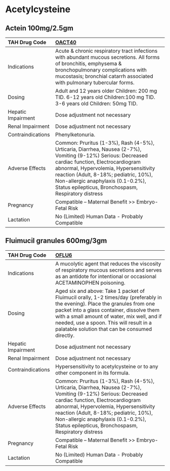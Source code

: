 # Acetylcysteine

## Actein 100mg/2.5gm

| TAH Drug Code      | [OACT40](https://www.tahsda.org.tw/drugs/hissearch.php?drug_code=OACT40)                                                                                                                                                                                                                                                        |
|:-------------------|:--------------------------------------------------------------------------------------------------------------------------------------------------------------------------------------------------------------------------------------------------------------------------------------------------------------------------------|
| Indications        | Acute & chronic respiratory tract infections with abundant mucous secretions. All forms of bronchitis, emphysema & bronchopulmonary complications with mucostasis; bronchial catarrh associated with pulmonary tubercular forms.                                                                                                |
| Dosing             | Adult and 12 years older Children: 200 mg TID. 6-12 years old Children:100 mg TID. 3-6 years old Children: 50mg TID.                                                                                                                                                                                                            |
| Hepatic Impairment | Dose adjustment not necessary                                                                                                                                                                                                                                                                                                   |
| Renal Impairment   | Dose adjustment not necessary                                                                                                                                                                                                                                                                                                   |
| Contraindications  | Phenylketonuria.                                                                                                                                                                                                                                                                                                                |
| Adverse Effects    | Common: Pruritus (1-3%), Rash (4-5%), Urticaria, Diarrhea, Nausea (2-7%), Vomiting (9-12%) Serious: Decreased cardiac function, Electrocardiogram abnormal, Hypervolemia, Hypersensitivity reaction (Adult, 8-18%; pediatric, 10%), Non-allergic anaphylaxis (0.1-0.2%), Status epilepticus, Bronchospasm, Respiratory distress |
| Pregnancy          | Compatible – Maternal Benefit >> Embryo-Fetal Risk                                                                                                                                                                                                                                                                              |
| Lactation          | No (Limited) Human Data - Probably Compatible                                                                                                                                                                                                                                                                                   |

## Fluimucil granules 600mg/3gm

| TAH Drug Code      | [OFLU6](https://www.tahsda.org.tw/drugs/hissearch.php?drug_code=OFLU6)                                                                                                                                                                                                                                                          |
|:-------------------|:--------------------------------------------------------------------------------------------------------------------------------------------------------------------------------------------------------------------------------------------------------------------------------------------------------------------------------|
| Indications        | A mucolytic agent that reduces the viscosity of respiratory mucous secretions and serves as an antidote for intentional or occasional ACETAMINOPHEN poisoning.                                                                                                                                                                  |
| Dosing             | Aged six and above: Take 1 packet of Fluimucil orally, 1-2 times/day (preferably in the evening). Place the granules from one packet into a glass container, dissolve them with a small amount of water, mix well, and if needed, use a spoon. This will result in a palatable solution that can be consumed directly.          |
| Hepatic Impairment | Dose adjustment not necessary                                                                                                                                                                                                                                                                                                   |
| Renal Impairment   | Dose adjustment not necessary                                                                                                                                                                                                                                                                                                   |
| Contraindications  | Hypersensitivity to acetylcysteine or to any other component in its formula.                                                                                                                                                                                                                                                    |
| Adverse Effects    | Common: Pruritus (1-3%), Rash (4-5%), Urticaria, Diarrhea, Nausea (2-7%), Vomiting (9-12%) Serious: Decreased cardiac function, Electrocardiogram abnormal, Hypervolemia, Hypersensitivity reaction (Adult, 8-18%; pediatric, 10%), Non-allergic anaphylaxis (0.1-0.2%), Status epilepticus, Bronchospasm, Respiratory distress |
| Pregnancy          | Compatible – Maternal Benefit >> Embryo-Fetal Risk                                                                                                                                                                                                                                                                              |
| Lactation          | No (Limited) Human Data - Probably Compatible                                                                                                                                                                                                                                                                                   |

